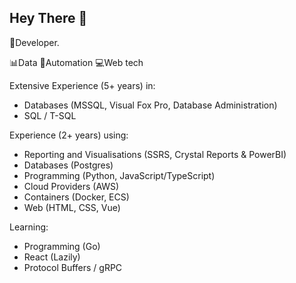 ## Hey There 👋

🚀Developer.

📊Data 🤖Automation 💻Web tech

Extensive Experience (5+ years) in:

- Databases (MSSQL, Visual Fox Pro, Database Administration)
- SQL / T-SQL

Experience (2+ years) using:

- Reporting and Visualisations (SSRS, Crystal Reports & PowerBI)
- Databases (Postgres)
- Programming (Python, JavaScript/TypeScript)
- Cloud Providers (AWS)
- Containers (Docker, ECS)
- Web (HTML, CSS, Vue)

Learning:

- Programming (Go)
- React (Lazily)
- Protocol Buffers / gRPC

<!--
**Ol1BoT/Ol1BoT** is a ✨ _special_ ✨ repository because its `README.md` (this file) appears on your GitHub profile.

Here are some ideas to get you started:

- 🔭 I’m currently working on ...
- 🌱 I’m currently learning ...
- 👯 I’m looking to collaborate on ...
- 🤔 I’m looking for help with ...
- 💬 Ask me about ...
- 📫 How to reach me: ...
- 😄 Pronouns: ...
- ⚡ Fun fact: ...
-->
